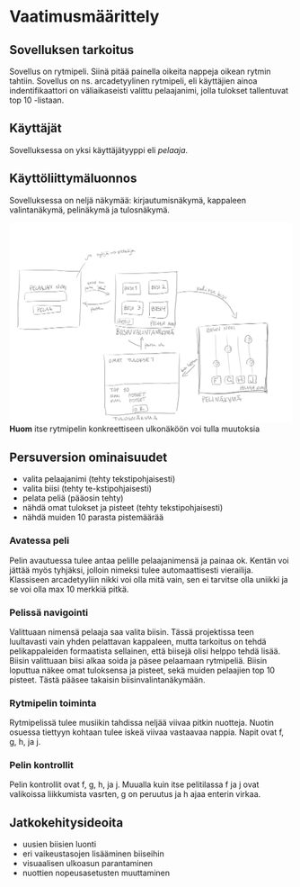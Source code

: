 # Vaatimusmäärittely

## Sovelluksen tarkoitus

Sovellus on rytmipeli. Siinä pitää painella oikeita nappeja oikean rytmin tahtiin. Sovellus on ns. arcadetyylinen rytmipeli, eli käyttäjien ainoa indentifikaattori on väliaikaseisti valittu pelaajanimi, jolla tulokset tallentuvat top 10 -listaan.


## Käyttäjät

Sovelluksessa on yksi käyttäjätyyppi eli *pelaaja*.


## Käyttöliittymäluonnos

Sovelluksessa on neljä näkymää: kirjautumisnäkymä, kappaleen valintanäkymä, pelinäkymä ja tulosnäkymä.

![kuva käyttöliittymästä](kayttoliittyma.png)
**Huom** itse rytmipelin konkreettiseen ulkonäköön voi tulla muutoksia

## Persuversion ominaisuudet
- valita pelaajanimi (tehty tekstipohjaisesti)
- valita biisi (tehty te-kstipohjaisesti)
- pelata peliä (pääosin tehty)
- nähdä omat tulokset ja pisteet (tehty tekstipohjaisesti)
- nähdä muiden 10 parasta pistemäärää

### Avatessa peli
Pelin avautuessa tulee antaa pelille pelaajanimensä ja painaa ok. Kentän voi jättää myös tyhjäksi, jolloin nimeksi tulee automaattisesti vierailija. Klassiseen arcadetyyliin nikki voi olla mitä vain, sen ei tarvitse olla uniikki ja se voi olla max 10 merkkiä pitkä.

### Pelissä navigointi
Valittuaan nimensä pelaaja saa valita biisin. Tässä projektissa teen luultavasti vain yhden pelattavan kappaleen, mutta tarkoitus on tehdä pelikappaleiden formaatista sellainen, että biisejä olisi helppo tehdä lisää. Biisin valittuaan biisi alkaa soida ja päsee pelaamaan rytmipeliä. Biisin loputtua näkee omat tuloksensa ja pisteet, sekä muiden pelaajien top 10 pisteet. Tästä pääsee takaisin biisinvalintanäkymään.

### Rytmipelin toiminta
Rytmipelissä tulee musiikin tahdissa neljää viivaa pitkin nuotteja. Nuotin osuessa tiettyyn kohtaan tulee iskeä viivaa vastaavaa nappia. Napit ovat f, g, h, ja j. 

### Pelin kontrollit
Pelin kontrollit ovat f, g, h, ja j. Muualla kuin itse pelitilassa f ja j ovat valikoissa liikkumista vasrten, g on peruutus ja h ajaa enterin virkaa.

## Jatkokehitysideoita
- uusien biisien luonti
- eri vaikeustasojen lisääminen biiseihin
- visuaalisen ulkoasun parantaminen
- nuottien nopeusasetusten muuttaminen
